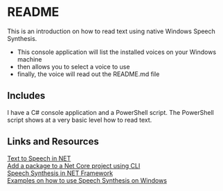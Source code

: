 # README
This is an introduction on how to read text using native Windows Speech Synthesis. 

* This console application will list the installed voices on your Windows machine
* then allows you to select a voice to use
* finally, the voice will read out the README.md file

## Includes
I have a C# console application and a PowerShell script. The PowerShell script shows at a very basic level how to read text.

## Links and Resources
[Text to Speech in NET](https://docs.microsoft.com/en-us/archive/msdn-magazine/2019/june/speech-text-to-speech-synthesis-in-net)  
[Add a package to a Net Core project using CLI](https://docs.microsoft.com/en-us/dotnet/core/tools/dotnet-add-package)  
[Speech Synthesis in NET Framework](https://docs.microsoft.com/en-us/dotnet/api/system.speech.synthesis.speechsynthesizer?view=netframework-4.7.2)  
[Examples on how to use Speech Synthesis on Windows](https://docs.microsoft.com/en-us/previous-versions/office/developer/speech-technologies/dd167624(v%3Doffice.14))